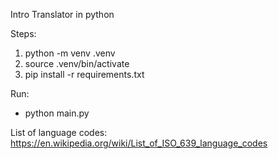 Intro
Translator in python


Steps:
1. python -m venv .venv  
2. source .venv/bin/activate
3. pip install -r requirements.txt

Run:
* python main.py


List of language codes:
https://en.wikipedia.org/wiki/List_of_ISO_639_language_codes
